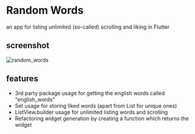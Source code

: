 # Random Words

an app for listing unlimited (so-called) scrolling and liking in Flutter

## screenshot
![random_words](https://github.com/merihcavdar/random_words/assets/84540989/31390446-f8f6-47b2-af1e-3b59f0d025c8)

## features
- 3rd party package usage for getting the english words called "english_words"
- Set usage for storing liked words (apart from List for unique ones)
- ListView.builder usage for unlimited listing words and scrolling
- Refactoring widget generation by creating a function which returns the widget
